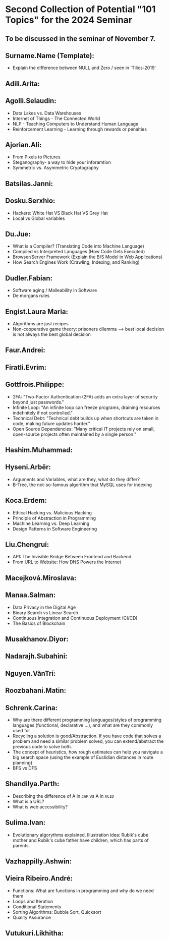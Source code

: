 # Second Collection of Potential "101 Topics" for the 2024 Seminar

To be discussed in the seminar of November 7.
---

## Surname.Name (Template):
- Explain the difference between NULL and Zero / seen in 'Tilics-2019'


## Adili.Arita:


## Agolli.Selaudin:
- Data Lakes vs. Data Warehouses
- Internet of Things - The Connected World 
- NLP - Teaching Computers to Understand Human Language
- Reinforcement Learning - Learning through rewards or penalties

## Ajorian.Ali:
- From Pixels to Pictures
- Steganography- a way to hide your inforamtion
- Symmetric vs. Asymmetric Cryptography

## Batsilas.Janni:


## Dosku.Serxhio:
- Hackers: White Hat VS Black Hat VS Grey Hat
- Local vs Global variables


## Du.Jue:
- What is a Compiler? (Translating Code into Machine Language)
- Compiled vs Interpreted Languages (How Code Gets Executed)
- Browser/Server Framework (Explain the B/S Model in Web Applications)
- How Search Engines Work (Crawling, Indexing, and Ranking)

## Dudler.Fabian:
- Software aging / Malleability in Software
- De morgans rules


## Engist.Laura Maria:
- Algorithms are just recipes
- Non-cooperative game theory: prisoners dilemma --> best local decision is not always the best global decision

## Faur.Andrei:


## Firatli.Evrim:


## Gottfrois.Philippe:
- 2FA: "Two-Factor Authentication (2FA) adds an extra layer of security beyond just passwords."
- Infinite Loop: "An infinite loop can freeze programs, draining resources indefinitely if not controlled."
- Technical Debt: "Technical debt builds up when shortcuts are taken in code, making future updates harder."
- Open Source Dependencies: "Many critical IT projects rely on small, open-source projects often maintained by a single person."

## Hashim.Muhammad:


## Hyseni.Arbër:
- Arguments and Variables, what are they, what do they differ?
- B-Tree, the not-so-famous algorithm that MySQL uses for indexing


## Koca.Erdem:
- Ethical Hacking vs. Malicious Hacking
- Principle of Abstraction in Programming
- Machine Learning vs. Deep Learning
- Design Patterns in Software Engineering 


## Liu.Chengrui:
- API: The Invisible Bridge Between Frontend and Backend
- From URL to Website: How DNS Powers the Internet


## Macejková.Miroslava:  


## Manaa.Salman:
- Data Privacy in the Digital Age
- Binary Search vs Linear Search
- Continuous Integration and Continuous Deployment (CI/CD)
- The Basics of Blockchain


## Musakhanov.Diyor:


## Nadarajh.Subahini:


## Nguyen.VănTrí:


## Roozbahani.Matin:


## Schrenk.Carina:
- Why are there different programming languages/styles of programming languages (functional, declarative ...), and what are they commonly used for 
- Recycling a solution is good/Abstraction. If you have code that solves a problem and need a similar problem solved, you can extend/abstract the previous code to solve both.
- The concept of heuristics, how rough estimates can help you navigate a big search space (using the example of Euclidian distances in route planning)
- BFS vs DFS 

## Shandilya.Parth:
- Describing the difference of A in `CAP` vs A in `ACID`
- What is a URL?
- What is web accessibility?


## Sulima.Ivan:
- Evolutionary algorythms explained. Illustration idea: Rubik's cube mother and Rubik's cube father have children, which has parts of parents.

## Vazhappilly.Ashwin:


## Vieira Ribeiro.André:
- Functions: What are functions in programming and why do we need them
- Loops and Iteration
- Conditional Statements
- Sorting Algorithms: Bubble Sort, Quicksort
- Quality Assurance

## Vutukuri.Likhitha:

